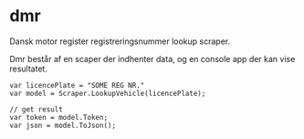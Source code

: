 # dmr
Dansk motor register registreringsnummer lookup scraper.

Dmr består af en scaper der indhenter data, og en console app der kan vise resultatet.

    var licencePlate = "SOME REG NR."
    var model = Scraper.LookupVehicle(licencePlate);
    
    // get result
    var token = model.Token;
    var json = model.ToJson();
